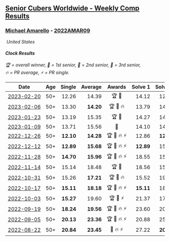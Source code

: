 <style>table {white-space: nowrap;}</style>
<link rel="stylesheet" type="text/css" href="/scw-comp/css/flags.css" />

## [Senior Cubers Worldwide - Weekly Comp Results](/scw-comp/results/)
### [Michael Amarello](README.md) - [2022AMAR09](https://www.worldcubeassociation.org/persons/2022AMAR09?event=clock)

<i class="flag flag-US" />&nbsp;United States

#### Clock Results

<span style="white-space: nowrap;">🏆 = overall winner</span>, <span style="white-space: nowrap;">🥇 = 1st senior</span>, <span style="white-space: nowrap;">🥈 = 2nd senior</span>, <span style="white-space: nowrap;">🥉 = 3rd senior</span>, <span style="white-space: nowrap;">🔥 = PR average</span>, <span style="white-space: nowrap;">⚡ = PR single</span>.

| Date | Age | Single | Average | Awards | Solve 1 | Solve 2 | Solve 3 | Solve 4 | Solve 5 | Video |
| :--: | :--: | --: | --: | :--: | --: | --: | --: | --: | --: | :-- |
| [2023-02-20](../../results/2023-02-20/clock.md) | 50+ | 12.26 | 14.39 | 🏆 🥇 | 14.12 | 12.26 | 16.76 | 13.92 | 15.14 | [Desktop](https://www.facebook.com/michael.amarello/videos/193184040000195) / [Mobile](https://m.facebook.com/michael.amarello/videos/193184040000195) |
| [2023-02-06](../../results/2023-02-06/clock.md) | 50+ | 13.30 | **14.20** | 🏆 🥇 🔥 | 13.79 | 14.21 | 15.21 | 13.30 | 14.61 | [Desktop](https://www.facebook.com/michael.amarello/videos/640427578085977) / [Mobile](https://m.facebook.com/michael.amarello/videos/640427578085977) |
| [2023-01-23](../../results/2023-01-23/clock.md) | 50+ | 13.19 | 15.35 | 🏆 🥇 | 14.27 | 14.97 | 16.80 | DNF | 13.19 | [Desktop](https://www.facebook.com/michael.amarello/videos/670542588148655) / [Mobile](https://m.facebook.com/michael.amarello/videos/670542588148655) |
| [2023-01-09](../../results/2023-01-09/clock.md) | 50+ | 13.71 | 15.56 | 🥇 | 14.10 | 14.56 | 18.20 | 13.71 | 18.01 | [Desktop](https://www.facebook.com/michael.amarello/videos/545323310869798) / [Mobile](https://m.facebook.com/michael.amarello/videos/545323310869798) |
| [2022-12-26](../../results/2022-12-26/clock.md) | 50+ | **12.10** | **14.28** | 🏆 🥇 🔥 ⚡ | 12.86 | **12.10** | 15.61 | 14.38 | 16.81 | [Desktop](https://www.facebook.com/michael.amarello/videos/869046981105447) / [Mobile](https://m.facebook.com/michael.amarello/videos/869046981105447) |
| [2022-12-12](../../results/2022-12-12/clock.md) | 50+ | **12.89** | **15.68** | 🏆 🥇 🔥 ⚡ | **12.89** | 15.86 | 15.96 | 15.23 | 16.90 | [Desktop](https://www.facebook.com/michael.amarello/videos/570390531592435) / [Mobile](https://m.facebook.com/michael.amarello/videos/570390531592435) |
| [2022-11-28](../../results/2022-11-28/clock.md) | 50+ | **14.70** | **15.96** | 🏆 🥇 🔥 ⚡ | 18.55 | 15.75 | 16.41 | 15.72 | **14.70** | [Desktop](https://www.facebook.com/michael.amarello/videos/5620637081353089) / [Mobile](https://m.facebook.com/michael.amarello/videos/5620637081353089) |
| [2022-11-14](../../results/2022-11-14/clock.md) | 50+ | 15.14 | 18.48 | 🏆 🥇 | 18.56 | 15.14 | 16.41 | 20.65 | 20.48 | [Desktop](https://www.facebook.com/michael.amarello/videos/582773656945613) / [Mobile](https://m.facebook.com/michael.amarello/videos/582773656945613) |
| [2022-10-31](../../results/2022-10-31/clock.md) | 50+ | 15.26 | **17.21** | 🏆 🥇 🔥 | 15.52 | 19.37 | 24.04 | 15.26 | 16.73 | [Desktop](https://www.facebook.com/michael.amarello/videos/613508377174030) / [Mobile](https://m.facebook.com/michael.amarello/videos/613508377174030) |
| [2022-10-17](../../results/2022-10-17/clock.md) | 50+ | **15.11** | **18.18** | 🏆 🥇 🔥 ⚡ | **15.11** | 18.87 | 17.29 | 40.43 | 18.39 | [Desktop](https://www.facebook.com/michael.amarello/videos/827440448435218) / [Mobile](https://m.facebook.com/michael.amarello/videos/827440448435218) |
| [2022-10-03](../../results/2022-10-03/clock.md) | 50+ | **15.27** | 19.60 | 🏆 🥇 ⚡ | 21.37 | 17.67 | 19.76 | **15.27** | 29.70 | [Desktop](https://www.facebook.com/michael.amarello/videos/469236198479665) / [Mobile](https://m.facebook.com/michael.amarello/videos/469236198479665) |
| [2022-09-19](../../results/2022-09-19/clock.md) | 50+ | **18.24** | **19.56** | 🏆 🥇 🔥 ⚡ | 23.60 | 20.28 | **18.24** | 19.69 | 18.71 | [Desktop](https://www.facebook.com/michael.amarello/videos/1094397984610699) / [Mobile](https://m.facebook.com/michael.amarello/videos/1094397984610699) |
| [2022-09-05](../../results/2022-09-05/clock.md) | 50+ | **20.13** | **23.36** | 🏆 🥇 🔥 ⚡ | 20.88 | 25.02 | 24.19 | 32.28 | **20.13** | [Desktop](https://www.facebook.com/michael.amarello/videos/1898147307184095) / [Mobile](https://m.facebook.com/michael.amarello/videos/1898147307184095) |
| [2022-08-22](../../results/2022-08-22/clock.md) | 50+ | **20.84** | **23.45** | 🥈 🔥 ⚡ | 27.22 | **20.84** | 27.11 | 22.30 | 20.93 | [Desktop](https://www.facebook.com/michael.amarello/videos/610151167159938) / [Mobile](https://m.facebook.com/michael.amarello/videos/610151167159938) |


<!-- Global site tag (gtag.js) - Google Analytics -->
<script async src="https://www.googletagmanager.com/gtag/js?id=UA-86348435-3"></script>
<script>window.dataLayer = window.dataLayer || []; function gtag() {dataLayer.push(arguments);} gtag('js', new Date()); gtag('config', 'UA-86348435-3');</script>
